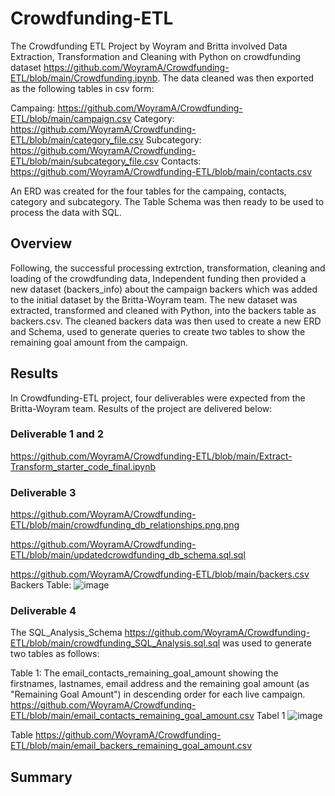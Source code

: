 # Crowdfunding-ETL
The Crowdfunding ETL Project by Woyram and Britta involved Data Extraction, Transformation and Cleaning with Python on crowdfunding dataset https://github.com/WoyramA/Crowdfunding-ETL/blob/main/Crowdfunding.ipynb. The data cleaned was then exported as the following tables in csv form:

Campaing: 
https://github.com/WoyramA/Crowdfunding-ETL/blob/main/campaign.csv
Category: 
https://github.com/WoyramA/Crowdfunding-ETL/blob/main/category_file.csv
Subcategory: 
https://github.com/WoyramA/Crowdfunding-ETL/blob/main/subcategory_file.csv
Contacts:
https://github.com/WoyramA/Crowdfunding-ETL/blob/main/contacts.csv

An ERD was created for the four tables for the campaing, contacts, category and subcategory. The Table Schema was then ready to be used to process the data with SQL. 


## Overview
Following, the successful processing extrction, transformation, cleaning and loading of the crowdfunding data, Independent funding then provided a new dataset (backers_info) about the campaign backers which was added to the initial dataset by the Britta-Woyram team. The new dataset was extracted, transformed and cleaned with Python, into the backers table as backers.csv. The cleaned backers data was then used to create a new ERD and Schema, used to generate queries to create two tables to show the remaining goal amount from the campaign. 

## Results
In Crowdfunding-ETL project, four deliverables were expected from the Britta-Woyram team. Results of the project are delivered below:

### Deliverable 1 and 2 

https://github.com/WoyramA/Crowdfunding-ETL/blob/main/Extract-Transform_starter_code_final.ipynb

### Deliverable 3
https://github.com/WoyramA/Crowdfunding-ETL/blob/main/crowdfunding_db_relationships.png.png

https://github.com/WoyramA/Crowdfunding-ETL/blob/main/updatedcrowdfunding_db_schema.sql.sql

https://github.com/WoyramA/Crowdfunding-ETL/blob/main/backers.csv
Backers Table: 
![image](https://user-images.githubusercontent.com/114967995/216800882-392ec88d-b5d7-4e96-a95d-2fc95244037f.png)

### Deliverable 4
The SQL_Analysis_Schema https://github.com/WoyramA/Crowdfunding-ETL/blob/main/crowdfunding_SQL_Analysis.sql.sql was used to generate two tables as follows:

Table 1: 
The email_contacts_remaining_goal_amount showing the firstnames, lastnames, email address and the remaining goal amount (as "Remaining Goal Amount") in descending order for each live campaign. https://github.com/WoyramA/Crowdfunding-ETL/blob/main/email_contacts_remaining_goal_amount.csv
Tabel 1
![image](https://user-images.githubusercontent.com/114967995/216802260-43f53145-3360-44ab-82c0-615f19d4c71c.png)


Table 
https://github.com/WoyramA/Crowdfunding-ETL/blob/main/email_backers_remaining_goal_amount.csv


## Summary


